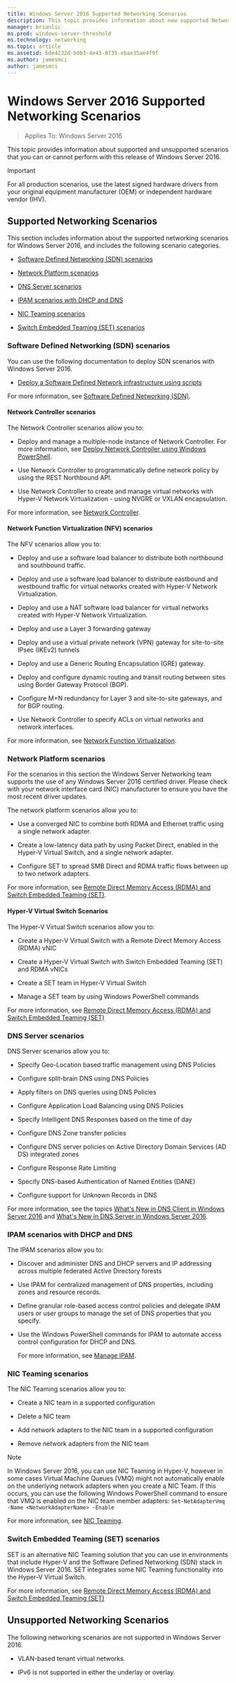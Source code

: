 ```yaml
---
title: Windows Server 2016 Supported Networking Scenarios
description: This topic provides information about new supported Networking scenarios in Windows Server 2016
manager: brianlic
ms.prod: windows-server-threshold
ms.technology: networking
ms.topic: article
ms.assetid: 6de4232d-b0b3-4e43-8735-ebae35ae4f9f
ms.author: jamesmci
author: jamesmci
---
```

# Windows Server 2016 Supported Networking Scenarios

>Applies To: Windows Server 2016

This topic provides information about supported and unsupported scenarios that you can or cannot perform with this release of Windows Server 2016.  
>[!IMPORTANT]
>For all production scenarios, use the latest signed hardware drivers from your original equipment manufacturer \(OEM\) or independent hardware vendor \(IHV\).
  
## <a name="bkmk_supp"></a>Supported Networking Scenarios

This section includes information about the supported networking scenarios for Windows Server 2016, and includes the following scenario categories.  
  
-   [Software Defined Networking (SDN) scenarios](#bkmk_sdn)  
  
-   [Network Platform scenarios](#bkmk_netp)  
  
-   [DNS Server scenarios](#bkmk_dns)  
  
-   [IPAM scenarios with DHCP and DNS](#bkmk_ipam)  
  
-   [NIC Teaming scenarios](#bkmk_nicteam)

- [Switch Embedded Teaming \(SET\) scenarios](#bkmk_set)
  
### <a name="bkmk_sdn"></a>Software Defined Networking (SDN) scenarios
 
You can use the following documentation to deploy SDN scenarios with Windows Server 2016.  
  
  
-   [Deploy a Software Defined Network infrastructure using scripts](sdn/deploy/Deploy-a-Software-Defined-Network-infrastructure-using-scripts.md)  
  
For more information, see [Software Defined Networking &#40;SDN&#41;](sdn/software-defined-networking.md).  
  
#### <a name="bkmk_netc"></a>Network Controller scenarios

The Network Controller scenarios allow you to:  
  
-   Deploy and manage a multiple-node instance of Network Controller. For more information, see [Deploy Network Controller using Windows PowerShell](sdn/deploy/Deploy-Network-Controller-using-Windows-PowerShell.md).  
  
-   Use Network Controller to programmatically define network policy by using the REST Northbound API.  
  
-   Use Network Controller to create and manage virtual networks with Hyper-V Network Virtualization - using NVGRE or VXLAN encapsulation.  
  
For more information, see [Network Controller](sdn/technologies/network-controller/Network-Controller.md).  
  
#### <a name="bkmk_netf"></a>Network Function Virtualization (NFV) scenarios  
The NFV scenarios allow you to:  
  
-   Deploy and use a software load balancer to distribute both northbound and southbound traffic.  
  
-   Deploy and use a software load balancer to distribute eastbound and westbound traffic for virtual networks created with Hyper-V Network Virtualization.  
  
-   Deploy and use a NAT software load balancer for virtual networks created with Hyper-V Network Virtualization.  
  
-   Deploy and use a Layer 3 forwarding gateway  
  
-   Deploy and use a virtual private network (VPN) gateway for site-to-site IPsec (IKEv2) tunnels  
  
-   Deploy and use a Generic Routing Encapsulation (GRE) gateway.  
  
-   Deploy and configure dynamic routing and transit routing between sites using Border Gateway Protocol (BGP).  
  
-   Configure M+N redundancy for Layer 3 and site-to-site gateways, and for BGP routing.  
  
-   Use Network Controller to specify ACLs on virtual networks and network interfaces.  
  
For more information, see [Network Function Virtualization](sdn/technologies/network-function-virtualization/Network-Function-Virtualization.md).  
  
### <a name="bkmk_netp"></a>Network Platform scenarios

For the scenarios in this section the Windows Server Networking team supports the use of any Windows Server 2016 certified driver. Please check with your network interface card \(NIC\) manufacturer to ensure you have the most recent driver updates.
  
The network platform scenarios allow you to:  
  
-   Use a converged NIC to combine both RDMA and Ethernet traffic using a single network adapter.  
  
-   Create a low-latency data path by using Packet Direct, enabled in the Hyper-V Virtual Switch, and a single network adapter.  
  
-   Configure SET to spread SMB Direct and RDMA traffic flows between up to two network adapters.  
  
For more information, see [Remote Direct Memory Access &#40;RDMA&#41; and Switch Embedded Teaming &#40;SET&#41;](../virtualization/hyper-v-virtual-switch/RDMA-and-Switch-Embedded-Teaming.md).  
  
#### <a name="bkmk_switch"></a>Hyper-V Virtual Switch Scenarios

The Hyper-V Virtual Switch scenarios allow you to:  
  
-   Create a Hyper-V Virtual Switch with a Remote Direct Memory Access (RDMA) vNIC  
  
-   Create a Hyper-V Virtual Switch with Switch Embedded Teaming (SET) and RDMA vNICs  
  
-   Create a SET team in Hyper-V Virtual Switch  
  
-   Manage a SET team by using Windows PowerShell commands  
  
For more information, see [Remote Direct Memory Access &#40;RDMA&#41; and Switch Embedded Teaming &#40;SET&#41;](../virtualization/hyper-v-virtual-switch/RDMA-and-Switch-Embedded-Teaming.md)  
  
### <a name="bkmk_dns"></a>DNS Server scenarios

DNS Server scenarios allow you to:  
  
-   Specify Geo-Location based traffic management using DNS Policies  
  
-   Configure split-brain DNS using DNS Policies  
  
-   Apply filters on DNS queries  using DNS Policies  
  
-   Configure Application Load Balancing using DNS Policies  
  
-   Specify Intelligent DNS Responses based on the time of day  
  
-   Configure DNS Zone transfer policies  
  
-   Configure DNS server policies on Active Directory Domain Services (AD DS) integrated zones  
  
-   Configure Response Rate Limiting  
  
-   Specify DNS-based Authentication of Named Entities (DANE)  
  
-   Configure support for Unknown Records in DNS  
  
For more information, see the topics [What's New in DNS Client in Windows Server 2016](dns/What-s-New-in-DNS-Client.md) and [What's New in DNS Server in Windows Server 2016](dns/What-s-New-in-DNS-Server.md).  
  
### <a name="bkmk_ipam"></a>IPAM scenarios with DHCP and DNS

The IPAM scenarios allow you to:  
  
-   Discover and administer DNS and DHCP servers and IP addressing across multiple federated Active Directory forests  
  
-   Use IPAM for centralized management of DNS properties, including zones and resource records.  
  
-   Define granular role-based access control policies and delegate IPAM users or user groups to manage the set of DNS properties that you specify.  
  
-   Use the Windows PowerShell commands for IPAM to automate access control configuration for DHCP and DNS.  
  
    For more information, see [Manage IPAM](technologies/ipam/Manage-IPAM.md).  
  
### <a name="bkmk_nicteam"></a>NIC Teaming scenarios

The NIC Teaming scenarios allow you to:  
  
-   Create a NIC team in a supported configuration  
  
-   Delete a NIC team  
  
-   Add network adapters to the NIC team in a supported configuration  
  
-   Remove network adapters from the NIC team  
  
> [!NOTE]  
> In Windows Server 2016, you can use NIC Teaming in Hyper-V, however in some cases Virtual Machine Queues (VMQ) might not automatically enable on the underlying network adapters when you create a NIC Team. If this occurs, you can use the following Windows PowerShell command to ensure that VMQ is enabled on the NIC team member adapters: `Set-NetAdapterVmq -Name <NetworkAdapterName> -Enable`  

For more information, see [NIC Teaming](technologies/nic-teaming/NIC-Teaming.md). 

### <a name="bkmk_set"></a>Switch Embedded Teaming \(SET\) scenarios

SET is an alternative NIC Teaming solution that you can use in environments that include Hyper-V and the Software Defined Networking (SDN) stack in Windows Server 2016. SET integrates some NIC Teaming functionality into the Hyper-V Virtual Switch. 

For more information, see [Remote Direct Memory Access (RDMA) and Switch Embedded Teaming (SET)](https://technet.microsoft.com/windows-server-docs/networking/technologies/hyper-v-virtual-switch/rdma-and-switch-embedded-teaming)
  
 
  
## <a name="bkmk_unsupp"></a>Unsupported Networking Scenarios  
The following networking scenarios are not supported in Windows Server 2016.  
  
-   VLAN-based tenant virtual networks.  
  
-   IPv6 is not supported in either the underlay or overlay.  
  


